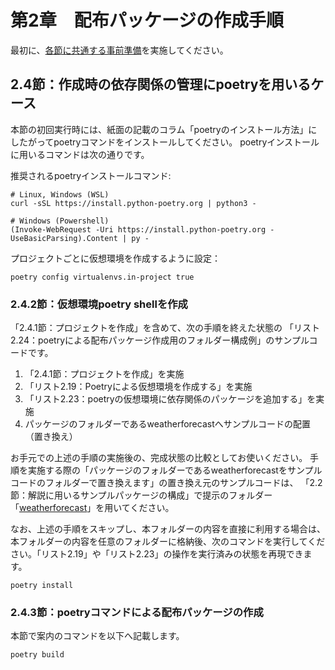 # 第2章　配布パッケージの作成手順

最初に、[各節に共通する事前準備](../README.md#各節に共通する事前準備)を実施してください。



## 2.4節：作成時の依存関係の管理にpoetryを用いるケース

本節の初回実行時には、紙面の記載のコラム「poetryのインストール方法」にしたがってpoetryコマンドをインストールしてください。
poetryインストールに用いるコマンドは次の通りです。

推奨されるpoetryインストールコマンド:
```
# Linux, Windows (WSL)
curl -sSL https://install.python-poetry.org | python3 -

# Windows (Powershell)
(Invoke-WebRequest -Uri https://install.python-poetry.org -UseBasicParsing).Content | py -
```

プロジェクトごとに仮想環境を作成するように設定：
```
poetry config virtualenvs.in-project true
```



### 2.4.2節：仮想環境poetry shellを作成

「2.4.1節：プロジェクトを作成」を含めて、次の手順を終えた状態の
「リスト2.24：poetryによる配布パッケージ作成用のフォルダー構成例」のサンプルコードです。

1. 「2.4.1節：プロジェクトを作成」を実施
2. 「リスト2.19：Poetryによる仮想環境を作成する」を実施
3. 「リスト2.23：poetryの仮想環境に依存関係のパッケージを追加する」を実施
4. パッケージのフォルダーであるweatherforecastへサンプルコードの配置（置き換え）

お手元での上述の手順の実施後の、完成状態の比較としてお使いください。
手順を実施する際の「パッケージのフォルダーであるweatherforecastをサンプルコードのフォルダーで置き換えます」の置き換え元のサンプルコードは、
「2.2節：解説に用いるサンプルパッケージの構成」で提示のフォルダー「[weatherforecast](../section2-2/weatherforecast)」を用いてください。

なお、上述の手順をスキップし、本フォルダーの内容を直接に利用する場合は、本フォルダーの内容を任意のフォルダーに格納後、次のコマンドを実行してください。「リスト2.19」や「リスト2.23」の操作を実行済みの状態を再現できます。

```
poetry install
```



### 2.4.3節：poetryコマンドによる配布パッケージの作成

本節で案内のコマンドを以下へ記載します。

```
poetry build
```



